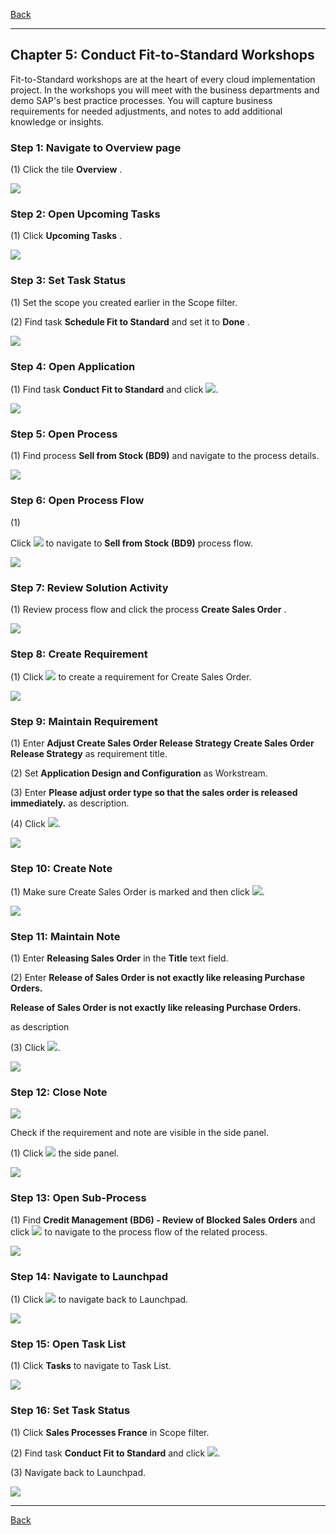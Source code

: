 ﻿[Back](/README.md)

---

## Chapter 5: Conduct Fit\-to\-Standard Workshops

Fit\-to\-Standard workshops are at the heart of every cloud implementation project. In the workshops you will meet with the business departments and demo SAP's best practice processes. You will capture business requirements for needed adjustments, and notes to add additional knowledge or insights.



### Step 1: Navigate to Overview page



\(1\) Click the tile  **Overview** .

![](Markdown_files/img_0.png)



### Step 2: Open Upcoming Tasks



\(1\) Click  **Upcoming Tasks** .

![](Markdown_files/img_000.png)



### Step 3: Set Task Status



\(1\) Set the scope you created earlier in the Scope filter.

\(2\) Find task  **Schedule Fit to Standard**  and set it to  **Done** .

![](Markdown_files/img_001.png)



### Step 4: Open Application



\(1\) Find task  **Conduct Fit to Standard**  and click  ![](Markdown_files/fieldicon_524.png).

![](Markdown_files/img_002.png)



### Step 5: Open Process



\(1\) Find process  **Sell from Stock \(BD9\)**  and navigate to the process details.

![](Markdown_files/img_003.png)



### Step 6: Open Process Flow



\(1\)  

Click  ![](Markdown_files/fieldicon.png) to navigate to  **Sell from Stock \(BD9\)**  process flow.

 

![](Markdown_files/img_004.png)



### Step 7: Review Solution Activity



\(1\) Review process flow and click the process  **Create Sales Order** .

![](Markdown_files/img_005.png)



### Step 8: Create Requirement



\(1\) Click  ![](Markdown_files/fieldicon_537.png) to create a requirement for Create Sales Order.

![](Markdown_files/img_006.png)



### Step 9: Maintain Requirement



\(1\) Enter  **Adjust Create Sales Order Release Strategy Create Sales Order Release Strategy**  as requirement title.

\(2\) Set  **Application Design and Configuration**  as Workstream.

\(3\) Enter  **Please adjust order type so that the sales order is released immediately.** as description.

\(4\) Click  ![](Markdown_files/fieldicon00.png).

![](Markdown_files/img_007.png)



### Step 10: Create Note



\(1\) Make sure Create Sales Order is marked and then click ![](Markdown_files/fieldicon_551.png).

![](Markdown_files/img_008.png)



### Step 11: Maintain Note



\(1\) Enter  **Releasing Sales Order**  in the  **Title**  text field.

\(2\) Enter  **Release of Sales Order is not exactly like releasing Purchase Orders.** 

 **Release of Sales Order is not exactly like releasing Purchase Orders.** 

as description

\(3\) Click  ![](Markdown_files/fieldicon01.png).

![](Markdown_files/img_009.png)



### Step 12: Close Note



![](Markdown_files/info_word.png)

Check if the requirement and note are visible in the side panel.



 

\(1\) Click  ![](Markdown_files/fieldicon02.png) the side panel.

![](Markdown_files/img_010.png)



### Step 13: Open Sub-Process



\(1\) Find  **Credit Management \(BD6\) \- Review of Blocked Sales Orders**  and click  ![](Markdown_files/fieldicon03.png) to navigate to the process flow of the related process.

![](Markdown_files/img_011.png)



### Step 14: Navigate to Launchpad



\(1\) Click  ![](Markdown_files/fieldicon_580.png) to navigate back to Launchpad.

![](Markdown_files/img_012.png)



### Step 15: Open Task List



\(1\) Click  **Tasks**  to navigate to Task List.

![](Markdown_files/img_013.png)



### Step 16: Set Task Status



\(1\) Click  **Sales Processes France**  in Scope filter.

\(2\) Find task  **Conduct Fit to Standard**  and click  ![](Markdown_files/fieldicon04.png).

\(3\) Navigate back to Launchpad.

![](Markdown_files/img_014.png)

---

[Back](/README.md)


